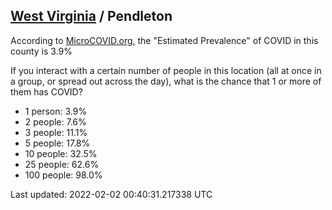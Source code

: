 
## [West Virginia](/united-states/west-virginia) / Pendleton

According to [MicroCOVID.org](http://microcovid.org),
the "Estimated Prevalence" of COVID in this county is 3.9%

If you interact with a certain number of people in this location
(all at once in a group, or spread out across the day), what is the chance that
1 or more of them has COVID?

- 1 person: 3.9%
- 2 people: 7.6%
- 3 people: 11.1%
- 5 people: 17.8%
- 10 people: 32.5%
- 25 people: 62.6%
- 100 people: 98.0%

Last updated: 2022-02-02 00:40:31.217338 UTC
